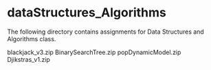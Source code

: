 # dataStructures_Algorithms

The following directory contains assignments for Data Structures and Algorithms class.

blackjack_v3.zip
BinarySearchTree.zip
popDynamicModel.zip
Djikstras_v1.zip
